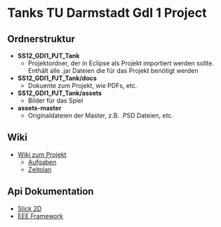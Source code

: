 # Tanks TU Darmstadt GdI 1 Project

## Ordnerstruktur

* __SS12_GDI1_PJT_Tank__
	* Projektordner, der in Eclipse als Projekt importiert werden sollte.
Enthält alle .jar Dateien die für das Projekt benötigt werden
* __SS12_GDI1_PJT_Tank/docs__
	* Dokuente zum Projekt, wie PDFs, etc.
* __SS12_GDI1_PJT_Tank/assets__
	* Bilder für das Spiel
* __assets-master__
	* Originaldateien der Master, z.B. .PSD Dateien, etc.

## Wiki

* [Wiki zum Projekt](Wiki)
	* [Aufgaben](https://github.com/Parzival81/tanks/wiki/Aufgaben)
	* [Zeitplan](https://github.com/Parzival81/tanks/wiki/Zeitplan)
	
## Api Dokumentation

* [Slick 2D](http://slick.cokeandcode.com/javadoc/)
* [EEE Framework](https://moodle.informatik.tu-darmstadt.de/mod/forum/discuss.php?d=16449)